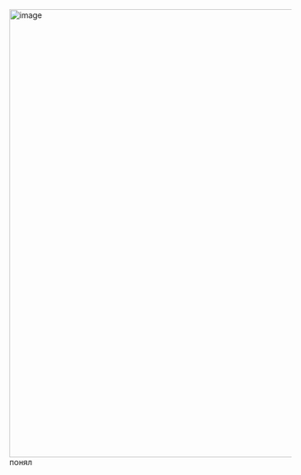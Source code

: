 <img width="1030" height="800" alt="image" src="https://github.com/user-attachments/assets/2c9904ec-046a-4dc8-8c16-9b49d4b19c40" />
понял
